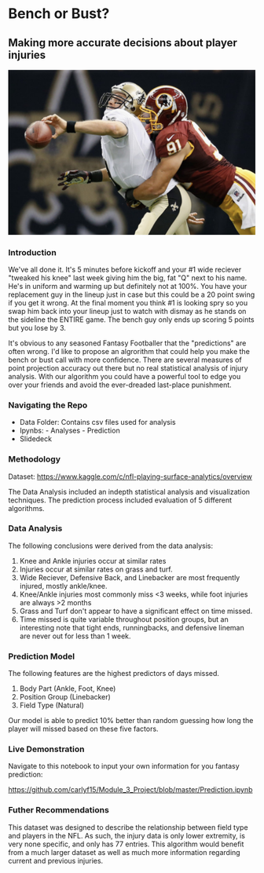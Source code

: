 # Bench or Bust? #
## Making more accurate decisions about player injuries ##
![Tackle](tackle.png)

### Introduction ###

We've all done it. It's 5 minutes before kickoff and your #1 wide reciever "tweaked his knee" last week giving him the big, fat "Q" next to his name. He's in uniform and warming up but definitely not at 100%. You have your replacement guy in the lineup just in case but this could be a 20 point swing if you get it wrong. At the final moment you think #1 is looking spry so you swap him back into your lineup just to watch with dismay as he stands on the sideline the ENTIRE game. The bench guy only ends up scoring 5 points but you lose by 3. 

It's obvious to any seasoned Fantasy Footballer that the "predictions" are often wrong. I'd like to propose an algrorithm that could help you make the bench or bust call with more confidence. There are several measures of point projection accuracy out there but no real statistical analysis of injury analysis. With our algorithm you could have a powerful tool to edge you over your friends and avoid the ever-dreaded last-place punishment.  

### Navigating the Repo ###

 - Data Folder: Contains csv files used for analysis
 - Ipynbs: 
 		- Analyses 
 		- Prediction 
 - Slidedeck 

### Methodology ###

Dataset: https://www.kaggle.com/c/nfl-playing-surface-analytics/overview

The Data Analysis included an indepth statistical analysis and visualization techniques. The prediction process included evaluation of 5 different algorithms. 

### Data Analysis ###

The following conclusions were derived from the data analysis:

1. Knee and Ankle injuries occur at similar rates
2. Injuries occur at similar rates on grass and turf. 
3. Wide Reciever, Defensive Back, and Linebacker are most frequently injured, mostly ankle/knee.
4. Knee/Ankle injuries most commonly miss <3 weeks, while foot injuries are always >2 months
5. Grass and Turf don't appear to have a significant effect on time missed.
6. Time missed is quite variable throughout position groups, but an interesting note that
tight ends, runningbacks, and defensive lineman are never out for less than 1 week.

### Prediction Model ### 

The following features are the highest predictors of days missed. 

1. Body Part (Ankle, Foot, Knee)
2. Position Group (Linebacker)
3. Field Type (Natural)

Our model is able to predict 10% better than random guessing how long the player will missed based on these five factors.

### Live Demonstration ###

Navigate to this notebook to input your own information for you fantasy prediction:

https://github.com/carlyf15/Module_3_Project/blob/master/Prediction.ipynb

### Futher Recommendations ###

This dataset was designed to describe the relationship between field type and players in the NFL. As such, the injury data is only lower extremity, is very none specific, and only has 77 entries. This algorithm would benefit from a much larger dataset as well as much more information regarding current and previous injuries. 